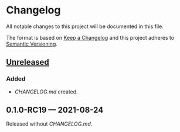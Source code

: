 # Changelog

All notable changes to this project will be documented in this file.

The format is based on [Keep a Changelog](http://keepachangelog.com)
and this project adheres to [Semantic Versioning](http://semver.org/spec/v2.0.0.html).


## [Unreleased]
### Added
- _CHANGELOG.md_ created.

## 0.1.0-RC19 — 2021-08-24
Released without _CHANGELOG.md_.


[Unreleased]: https://github.com/logicblocks/salutem/compare/0.1.0-RC19...HEAD
